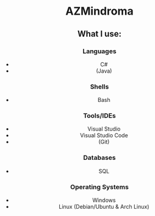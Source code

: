 <div align="center">
<h1>AZMindroma</h1>

## What I use:

### Languages
- C#
- (Java)
  
### Shells
- Bash
  
### Tools/IDEs
- Visual Studio
- Visual Studio Code
- (Git)  
  
### Databases
- SQL
  
### Operating Systems
- Windows
- Linux (Debian/Ubuntu & Arch Linux)
